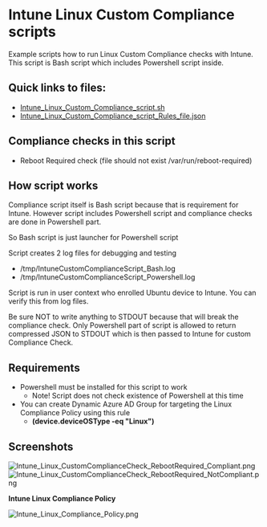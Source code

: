 # Intune Linux Custom Compliance scripts
Example scripts how to run Linux Custom Compliance checks with Intune.
This script is Bash script which includes Powershell script inside.

## Quick links to files:
* [Intune_Linux_Custom_Compliance_script.sh](https://github.com/petripaavola/Intune/blob/master/Linux/Intune_Linux_Custom_Compliance_script.sh)
* [Intune_Linux_Custom_Compliance_script_Rules_file.json](https://github.com/petripaavola/Intune/blob/master/Linux/Intune_Linux_Custom_Compliance_script_Rules_file.json)

## Compliance checks in this script
* Reboot Required check (file should not exist /var/run/reboot-required)

## How script works
Compliance script itself is Bash script because that is requirement for Intune. However script includes Powershell script and compliance checks are done in Powershell part.

So Bash script is just launcher for Powershell script

Script creates 2 log files for debugging and testing
* /tmp/IntuneCustomComplianceScript_Bash.log
* /tmp/IntuneCustomComplianceScript_Powershell.log

Script is run in user context who enrolled Ubuntu device to Intune. You can verify this from log files.

Be sure NOT to write anything to STDOUT because that will break the compliance check. Only Powershell part of script is allowed to return compressed JSON to STDOUT which is then passed to Intune for custom Compliance Check.

## Requirements
* Powershell must be installed for this script to work
  * Note! Script does not check existence of Powershell at this time
* You can create Dynamic Azure AD Group for targeting the Linux Compliance Policy using this rule
  * **(device.deviceOSType -eq "Linux")**


## Screenshots
![Intune_Linux_CustomComplianceCheck_RebootRequired_Compliant.png](https://github.com/petripaavola/Intune/blob/master/Linux/pics/Intune_Linux_CustomComplianceCheck_RebootRequired_Compliant.png)
![Intune_Linux_CustomComplianceCheck_RebootRequired_NotCompliant.png](https://github.com/petripaavola/Intune/blob/master/Linux/pics/Intune_Linux_CustomComplianceCheck_RebootRequired_NotCompliant.png)

**Intune Linux Compliance Policy**

![Intune_Linux_Compliance_Policy.png](https://github.com/petripaavola/Intune/blob/master/Linux/pics/Intune_Linux_Compliance_Policy.png)

